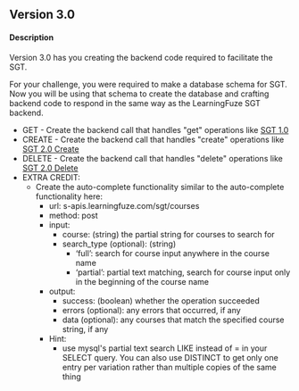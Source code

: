 ## Version 3.0
#### Description
Version 3.0 has you creating the backend code required to facilitate the SGT.

For your challenge, you were required to make a database schema for SGT.  Now you will be using that schema to create the database and crafting backend code to respond in the same way as the LearningFuze SGT backend.
- GET - Create the backend call that handles "get" operations like <a href="https://github.com/Learning-Fuze/SGT/tree/v1.0" target="_blank">SGT 1.0</a>
- CREATE - Create the backend call that handles "create" operations like  <a href="https://github.com/Learning-Fuze/SGT/tree/v2.0#scope" target="_blank">SGT 2.0 Create</a>
- DELETE - Create the backend call that handles "delete" operations like  <a href="https://github.com/Learning-Fuze/SGT/tree/v2.0#scope" target="_blank">SGT 2.0 Delete</a>
- EXTRA CREDIT:
  - Create the auto-complete functionality similar to the auto-complete functionality here:
    - url: s-apis.learningfuze.com/sgt/courses
    - method: post
    - input: 
      - course: (string) the partial string for courses to search for
      - search_type (optional): (string) 
        - ‘full’: search for course input anywhere in the course name
        - ‘partial’: partial text matching, search for course input only in the beginning of the course name
    - output: 
      - success: (boolean) whether the operation succeeded
      - errors (optional): any errors that occurred, if any
      - data (optional): any courses that match the specified course string, if any
    - Hint:
      - use mysql's partial text search LIKE instead of = in your SELECT query.  You can also use DISTINCT to get only one entry per variation rather than multiple copies of the same thing


